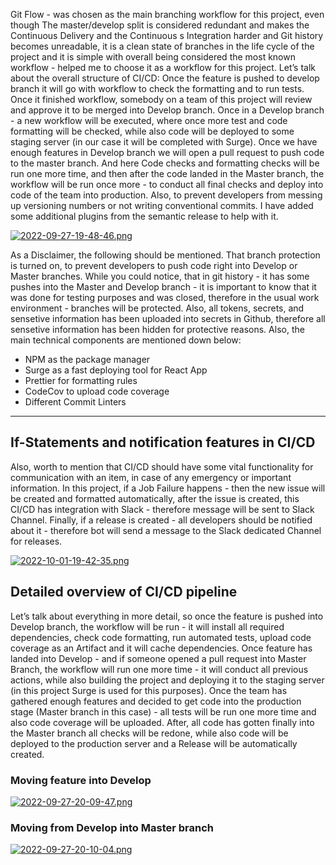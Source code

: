 Git Flow - was chosen as the main branching workflow for this project, even though The master/develop split is considered redundant and makes the  Continuous Delivery and the Continuous s Integration harder and Git history becomes unreadable, it is a clean state of branches in the life cycle of the project and it is simple with overall being considered the most known workflow - helped me to choose it as a workflow for this project. Let’s talk about the overall structure of CI/CD: Once the feature is pushed to develop branch it will go with workflow to check the formatting and to run tests. Once it finished workflow, somebody on a team of this project will review and approve it to be merged into Develop branch. Once in a Develop branch - a new workflow will be executed, where once more test and code formatting will be checked, while also code will be deployed to some staging server (in our case it will be completed with Surge). Once we have enough features in Develop branch we will open a pull request to push code to the master branch. And here Code checks and formatting checks will be run one more time, and then after the code landed in the Master branch, the workflow will be run once more - to conduct all final checks and deploy into code of the team into production. Also, to prevent developers from messing up versioning numbers or not writing conventional commits. I have added some additional plugins from the semantic release to help with it.

[![2022-09-27-19-48-46.png](https://i.postimg.cc/zBmdTXn2/2022-09-27-19-48-46.png)](https://postimg.cc/SXr7h41c)

As a Disclaimer, the following should be mentioned. That branch protection is turned on, to prevent developers to push code right into Develop or Master branches. While you could notice, that in git history - it has some pushes into the Master and Develop branch - it is important to know that it was done for testing purposes and was closed, therefore in the usual work environment - branches will be protected. Also, all tokens, secrets, and sensetive information has been uploaded into secrets in Github, therefore all sensetive information has been hidden for protective reasons. Also, the main technical components are mentioned down below:

- NPM as the package manager 
- Surge as a fast deploying tool for React App
- Prettier for formatting rules 
- CodeCov to upload code coverage 
- Different Commit Linters 

----

## If-Statements and notification features in CI/CD

Also, worth to mention that CI/CD should have some vital functionality for communication with an item, in case of any emergency or important information. In this project, if a Job Failure happens - then the new issue will be created and formatted automatically, after the issue is created, this CI/CD has integration with Slack - therefore message will be sent to Slack Channel. Finally, if a release is created - all developers should be notified about it - therefore bot will send a message to the Slack dedicated Channel for releases.

[![2022-10-01-19-42-35.png](https://i.postimg.cc/Y24xtZj1/2022-10-01-19-42-35.png)](https://postimg.cc/XXb582fJ)
## Detailed overview of CI/CD pipeline

Let’s talk about everything in more detail, so once the feature is pushed into Develop branch, the workflow will be run - it will install all required dependencies, check code formatting, run automated tests, upload code coverage as an Artifact and it will cache dependencies. Once feature has landed into Develop - and if someone opened a pull request into Master Branch, the workflow will run one more time - it will conduct all previous actions, while also building the project and deploying it to the staging server  (in this project Surge is used for this purposes). Once the team has gathered enough features and decided to get code into the production stage (Master branch in this case) - all tests will be run one more time and also code coverage will be uploaded. After, all code has gotten finally into the Master branch all checks will be redone, while also code will be deployed to the production server and a Release will be automatically created.
### Moving feature into Develop
[![2022-09-27-20-09-47.png](https://i.postimg.cc/3JYYh3DT/2022-09-27-20-09-47.png)](https://postimg.cc/Jt69cVq6)

### Moving from Develop into Master branch
[![2022-09-27-20-10-04.png](https://i.postimg.cc/FFPDrZYH/2022-09-27-20-10-04.png)](https://postimg.cc/PNwmK1bg)
